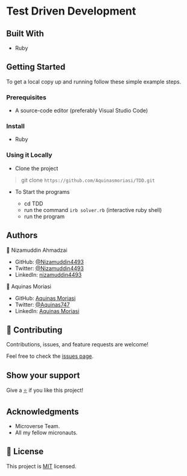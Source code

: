 # Test Driven Development

>
## Built With

- Ruby

## Getting Started

To get a local copy up and running follow these simple example steps.

### Prerequisites

- A source-code editor (preferably Visual Studio Code)

### Install

- Ruby

### Using it Locally

- Clone the project

> git clone `https://github.com/Aquinasmoriasi/TDD.git`


- To Start the programs

  - cd TDD
  - run the command ` irb solver.rb ` (interactive ruby shell)
  - run the program


## Authors

👤 Nizamuddin Ahmadzai

- GitHub: [@Nizamuddin4493](https://github.com/Nizamuddin4493)
- Twitter: [@Nizamuddin4493](https://twitter.com/Nizamuddin4493)
- LinkedIn: [nizamuddin4493](https://linkedin.com/in/nzm4493)

👤 Aquinas Moriasi

- GitHub: [Aquinas Moriasi](https://github.com/Aquinasmoriasi)
- Twitter: [@Aquinas747](https://twitter.com/Aquinas747)
- LinkedIn: [Aquinas Moriasi](https://twitter.com/aquinas-moriasi)

## 🤝 Contributing

Contributions, issues, and feature requests are welcome!

Feel free to check the [issues page](https://github.com/Nizamuddin4493/TDD/issues).

## Show your support

Give a [⭐️](https://github.com/Nizamuddin4493/TDD/stargazers) if you like this project!

## Acknowledgments
- Microverse Team.
- All my fellow micronauts.

## 📝 License

This project is [MIT](LICENSE) licensed.